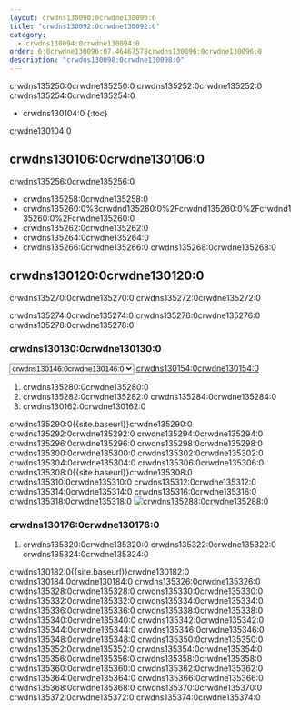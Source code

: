```yaml
---
layout: crwdns130090:0crwdne130090:0
title: "crwdns130092:0crwdne130092:0"
category:
  - crwdns130094:0crwdne130094:0
order: 6:0crwdne130096:07.46467578crwdns130096:0crwdne130096:0
description: "crwdns130098:0crwdne130098:0"
---
```

crwdns135250:0crwdne135250:0 crwdns135252:0crwdne135252:0 crwdns135254:0crwdne135254:0

- crwdns130104:0
{:toc}

crwdne130104:0

## crwdns130106:0crwdne130106:0

crwdns135256:0crwdne135256:0

- crwdns135258:0crwdne135258:0
- crwdns135260:0%3crwdnd135260:0%2Fcrwdnd135260:0%2Fcrwdnd135260:0%2Fcrwdne135260:0
- crwdns135262:0crwdne135262:0
- crwdns135264:0crwdne135264:0
- crwdns135266:0crwdne135266:0 crwdns135268:0crwdne135268:0

## crwdns130120:0crwdne130120:0

crwdns135270:0crwdne135270:0 crwdns135272:0crwdne135272:0

crwdns135274:0crwdne135274:0 crwdns135276:0crwdne135276:0 crwdns135278:0crwdne135278:0

### crwdns130130:0crwdne130130:0

<script>
  var amiIds = {
  "ap-northeast-1": "ami-32e6d455",
  "ap-northeast-2": "ami-2cef3242",
  "ap-southeast-1": "ami-7f22a71c",
  "ap-southeast-2": "ami-21111b42",
  "eu-central-1": "ami-7a2ef015",
  "eu-west-1": "ami-ac1a14ca",
  "sa-east-1": "ami-70026d1c",
  "us-east-1": "ami-cb6f1add",
  "us-east-2": "ami-57c7e032",
  "us-west-1": "ami-059b818564104e5c6",
  "us-west-2": "ami-c24a2fa2"
  };

  var amiUpdateSelect = function() {
    var s = document.getElementById("ami-select");
    var region = s.options[s.selectedIndex].value;
    document.getElementById("ami-go").href = "https://console.aws.amazon.com/ec2/v2/home?region=" + region + "#LaunchInstanceWizard:ami=" + amiIds[region];
  };
  </script>

<select id="ami-select" onchange="amiUpdateSelect()"> <option value="ap-northeast-1">crwdns130132:0crwdne130132:0</option> <option value="ap-northeast-2">crwdns130134:0crwdne130134:0</option> <option value="ap-southeast-1">crwdns130136:0crwdne130136:0</option> <option value="ap-southeast-2">crwdns130138:0crwdne130138:0</option> <option value="eu-central-1">crwdns130140:0crwdne130140:0</option> <option value="eu-west-1">crwdns130142:0crwdne130142:0</option> <option value="sa-east-1">crwdns130144:0crwdne130144:0</option> <option value="us-east-1" selected="selected">crwdns130146:0crwdne130146:0</option> <option value="us-east-2">crwdns130148:0crwdne130148:0</option> <option value="us-west-1">crwdns130150:0crwdne130150:0</option> <option value="us-west-2">crwdns130152:0crwdne130152:0</option> </select> <a id="ami-go" href="" class="btn btn-success" data-analytics-action="{{ site.analytics.events.go_button_clicked }}" target="_blank">crwdns130154:0crwdne130154:0</a>
<script>amiUpdateSelect();</script>

1. crwdns135280:0crwdne135280:0
2. crwdns135282:0crwdne135282:0 crwdns135284:0crwdne135284:0
3. crwdns130162:0crwdne130162:0

crwdns135290:0{{site.baseurl}}crwdne135290:0 crwdns135292:0crwdne135292:0 crwdns135294:0crwdne135294:0 crwdns135296:0crwdne135296:0 crwdns135298:0crwdne135298:0 crwdns135300:0crwdne135300:0 crwdns135302:0crwdne135302:0 crwdns135304:0crwdne135304:0 crwdns135306:0crwdne135306:0 crwdns135308:0{{site.baseurl}}crwdne135308:0 crwdns135310:0crwdne135310:0 crwdns135312:0crwdne135312:0 crwdns135314:0crwdne135314:0 crwdns135316:0crwdne135316:0 crwdns135318:0crwdne135318:0 ![crwdns135288:0crwdne135288:0](crwdns135286:0{{site.baseurl}}crwdne135286:0)

### crwdns130176:0crwdne130176:0

1. crwdns135320:0crwdne135320:0 crwdns135322:0crwdne135322:0 crwdns135324:0crwdne135324:0

crwdns130182:0{{site.baseurl}}crwdne130182:0 crwdns130184:0crwdne130184:0 crwdns135326:0crwdne135326:0 crwdns135328:0crwdne135328:0 crwdns135330:0crwdne135330:0 crwdns135332:0crwdne135332:0 crwdns135334:0crwdne135334:0 crwdns135336:0crwdne135336:0 crwdns135338:0crwdne135338:0 crwdns135340:0crwdne135340:0 crwdns135342:0crwdne135342:0 crwdns135344:0crwdne135344:0 crwdns135346:0crwdne135346:0 crwdns135348:0crwdne135348:0 crwdns135350:0crwdne135350:0 crwdns135352:0crwdne135352:0 crwdns135354:0crwdne135354:0 crwdns135356:0crwdne135356:0 crwdns135358:0crwdne135358:0 crwdns135360:0crwdne135360:0 crwdns135362:0crwdne135362:0 crwdns135364:0crwdne135364:0 crwdns135366:0crwdne135366:0 crwdns135368:0crwdne135368:0 crwdns135370:0crwdne135370:0 crwdns135372:0crwdne135372:0 crwdns135374:0crwdne135374:0

<!---
## Installation in a Data Center

1. Launch a VM with at least 8GB of RAM, 100GB of disk space on the root volume, and a version of Linux that supports Docker, for example Ubuntu Trusty 14.04.

2. Open ports 22 and 8800 to administrators, open ports 80 and 443 to all users, and optionally open ports 64535-65535 to developers to SSH into builds.

3. Install Replicated, the tool used to package and distribute CircleCI, by running the  `curl https://get.replicated.com/docker | sudo bash` command. **Note:** Docker must not use the device mapper storage driver. Check this by running `sudo docker info | grep "Storage Driver"`.)

4. Visit port 8800 on the machine in a web browser to complete the guided installation process.

5. Complete the process by choosing an SSL certificate option, uploading the license, setting the admin password and hostnames,  enabling GitHub OAuth registration, and defining protocol settings. The application start up process begins by downloading the ~160 MB docker image, so it may take some time to complete.

6. Open the CircleCI app and click Get Started to authorize your GitHub account. The Add Projects page appears where you can select a project for your first build.
-->